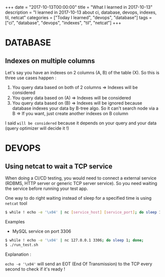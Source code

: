 +++
date = "2017-10-13T00:00:00"
title = "What I learned in 2017-10-13"
description = "I learned in 2017-10-13 about ci, database, devops, indexes, til, netcat"
categories = ["Today I learned", "devops", "database"]
tags = ["ci", "database", "devops", "indexes", "til", "netcat"]
+++


# DATABASE

## Indexes on multiple columns

Let's say you have an indexes on 2 columns (A, B) of the table (X). So this is three use cases happen :

1. You query data based on both of 2 columns => Indexes will be considered
2. You query data based on (A) => Indexes will be considered
3. You query data based on (B) => Indexes will be ignored because database indexes your data by B-tree algo. So it can't search node via a B => If you want, just create another indexes on B column

I said `will be considered` because it depends on your query and your data (query optimizer will decide it !)

# DEVOPS

## Using netcat to wait a TCP service

When doing a CI/CD testing, you would need to connect a external service (RDBMS, HTTP server or generic TCP server service). So you need waiting the service before running your test app.

One way to do right waiting instead of sleep for a specified time is using `netcat` tool

```bash
$ while ! echo -e '\x04' | nc [service_host] [service_port]; do sleep 1; done;
```

Examples

- MySQL service on port 3306

```bash
$ while ! echo -e '\x04' | nc 127.0.0.1 3306; do sleep 1; done;
$ ./run_test.sh
```

Explanation :

`echo -e '\x04'` will send an EOT (End Of Transmission) to the TCP every second to check if it's ready !
